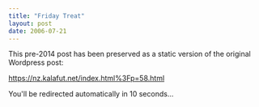 ```yaml
---
title: "Friday Treat"
layout: post
date: 2006-07-21
---
```


This pre-2014 post has been preserved as a static version of the original Wordpress post:

https://nz.kalafut.net/index.html%3Fp=58.html

You'll be redirected automatically in 10 seconds...

<head>
  <meta http-equiv="refresh" content="10;url=https://nz.kalafut.net/index.html%3Fp=58.html">
</head>

